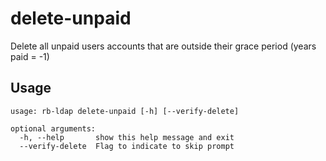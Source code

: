 # delete-unpaid

Delete all unpaid users accounts that are outside their grace period (years paid = -1)

## Usage

```
usage: rb-ldap delete-unpaid [-h] [--verify-delete]

optional arguments:
  -h, --help       show this help message and exit
  --verify-delete  Flag to indicate to skip prompt

```
